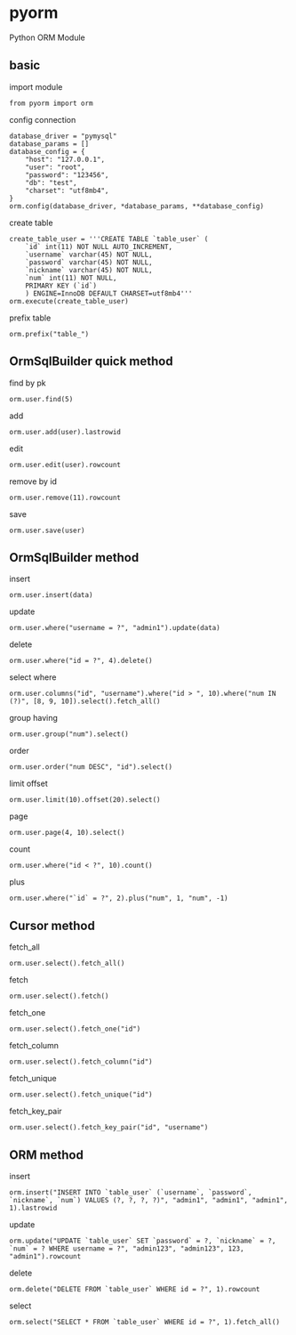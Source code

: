 # pyorm

Python ORM Module

## basic

import module

	from pyorm import orm

config connection

	database_driver = "pymysql"
	database_params = []
	database_config = {
		"host": "127.0.0.1",
		"user": "root", 
		"password": "123456",
		"db": "test",
		"charset": "utf8mb4",
	}
	orm.config(database_driver, *database_params, **database_config)

create table

	create_table_user = '''CREATE TABLE `table_user` (
		`id` int(11) NOT NULL AUTO_INCREMENT,
		`username` varchar(45) NOT NULL,
		`password` varchar(45) NOT NULL,
		`nickname` varchar(45) NOT NULL,
		`num` int(11) NOT NULL,
		PRIMARY KEY (`id`)
		) ENGINE=InnoDB DEFAULT CHARSET=utf8mb4'''
	orm.execute(create_table_user)

prefix table

	orm.prefix("table_")

## OrmSqlBuilder quick method

find by pk

	orm.user.find(5)
	
add

	orm.user.add(user).lastrowid

edit

	orm.user.edit(user).rowcount

remove by id

	orm.user.remove(11).rowcount

save

	orm.user.save(user)

## OrmSqlBuilder method

insert

	orm.user.insert(data)

update

	orm.user.where("username = ?", "admin1").update(data)

delete

	orm.user.where("id = ?", 4).delete()

select where

	orm.user.columns("id", "username").where("id > ", 10).where("num IN (?)", [8, 9, 10]).select().fetch_all()
	
group having

	orm.user.group("num").select()
	
order

	orm.user.order("num DESC", "id").select()

limit offset

	orm.user.limit(10).offset(20).select()
	
page

	orm.user.page(4, 10).select()

count

	orm.user.where("id < ?", 10).count()

plus

	orm.user.where("`id` = ?", 2).plus("num", 1, "num", -1)

## Cursor method

fetch_all

	orm.user.select().fetch_all()

fetch

	orm.user.select().fetch()

fetch_one

	orm.user.select().fetch_one("id")

fetch_column

	orm.user.select().fetch_column("id")

fetch_unique

	orm.user.select().fetch_unique("id")

fetch_key_pair

	orm.user.select().fetch_key_pair("id", "username")

## ORM method

insert

	orm.insert("INSERT INTO `table_user` (`username`, `password`, `nickname`, `num`) VALUES (?, ?, ?, ?)", "admin1", "admin1", "admin1", 1).lastrowid

update

	orm.update("UPDATE `table_user` SET `password` = ?, `nickname` = ?, `num` = ? WHERE username = ?", "admin123", "admin123", 123, "admin1").rowcount

delete

	orm.delete("DELETE FROM `table_user` WHERE id = ?", 1).rowcount

select

	orm.select("SELECT * FROM `table_user` WHERE id = ?", 1).fetch_all()
